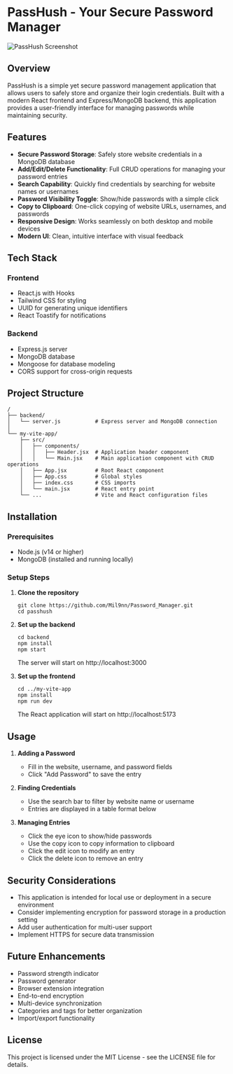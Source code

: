# PassHush - Your Secure Password Manager

![PassHush Screenshot](./public/screenshot.png)

## Overview

PassHush is a simple yet secure password management application that allows users to safely store and organize their login credentials. Built with a modern React frontend and Express/MongoDB backend, this application provides a user-friendly interface for managing passwords while maintaining security.

## Features

- **Secure Password Storage**: Safely store website credentials in a MongoDB database
- **Add/Edit/Delete Functionality**: Full CRUD operations for managing your password entries
- **Search Capability**: Quickly find credentials by searching for website names or usernames
- **Password Visibility Toggle**: Show/hide passwords with a simple click
- **Copy to Clipboard**: One-click copying of website URLs, usernames, and passwords
- **Responsive Design**: Works seamlessly on both desktop and mobile devices
- **Modern UI**: Clean, intuitive interface with visual feedback

## Tech Stack

### Frontend
- React.js with Hooks
- Tailwind CSS for styling
- UUID for generating unique identifiers
- React Toastify for notifications

### Backend
- Express.js server
- MongoDB database
- Mongoose for database modeling
- CORS support for cross-origin requests

## Project Structure

```
/
├── backend/
│   └── server.js           # Express server and MongoDB connection
│
└── my-vite-app/
    ├── src/
    │   ├── components/
    │   │   ├── Header.jsx  # Application header component
    │   │   └── Main.jsx    # Main application component with CRUD operations
    │   ├── App.jsx         # Root React component
    │   ├── App.css         # Global styles
    │   ├── index.css       # CSS imports
    │   └── main.jsx        # React entry point
    └── ...                 # Vite and React configuration files
```

## Installation

### Prerequisites
- Node.js (v14 or higher)
- MongoDB (installed and running locally)

### Setup Steps

1. **Clone the repository**
   ```
   git clone https://github.com/Mil9nn/Password_Manager.git
   cd passhush
   ```

2. **Set up the backend**
   ```
   cd backend
   npm install
   npm start
   ```
   The server will start on http://localhost:3000

3. **Set up the frontend**
   ```
   cd ../my-vite-app
   npm install
   npm run dev
   ```
   The React application will start on http://localhost:5173

## Usage

1. **Adding a Password**
   - Fill in the website, username, and password fields
   - Click "Add Password" to save the entry

2. **Finding Credentials**
   - Use the search bar to filter by website name or username
   - Entries are displayed in a table format below

3. **Managing Entries**
   - Click the eye icon to show/hide passwords
   - Use the copy icon to copy information to clipboard
   - Click the edit icon to modify an entry
   - Click the delete icon to remove an entry

## Security Considerations

- This application is intended for local use or deployment in a secure environment
- Consider implementing encryption for password storage in a production setting
- Add user authentication for multi-user support
- Implement HTTPS for secure data transmission

## Future Enhancements

- Password strength indicator
- Password generator
- Browser extension integration
- End-to-end encryption
- Multi-device synchronization
- Categories and tags for better organization
- Import/export functionality

## License

This project is licensed under the MIT License - see the LICENSE file for details.